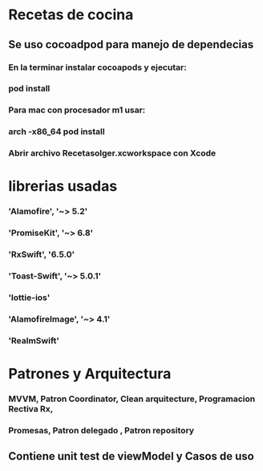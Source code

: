 #  Recetas de cocina

## Se uso cocoadpod para manejo de dependecias


### En la terminar instalar cocoapods y  ejecutar:
### pod install
### Para mac con procesador m1 usar: 
### arch -x86_64 pod install

### Abrir archivo Recetasolger.xcworkspace con Xcode


# librerias usadas

###   'Alamofire', '~> 5.2'
###    'PromiseKit', '~> 6.8'
###    'RxSwift', '6.5.0'
###   'Toast-Swift', '~> 5.0.1'
###    'lottie-ios'
###    'AlamofireImage', '~> 4.1'
###     'RealmSwift'

# Patrones y Arquitectura

### MVVM, Patron Coordinator, Clean arquitecture, Programacion Rectiva  Rx, 
### Promesas, Patron delegado , Patron repository

## Contiene unit test de viewModel y Casos de uso
